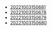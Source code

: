 - [20221003150681](/zet/20221003150681/README.md)
- [20221003150678](/zet/20221003150678/README.md)
- [20221003150679](/zet/20221003150679/README.md)
- [20221003150680](/zet/20221003150680/README.md)
